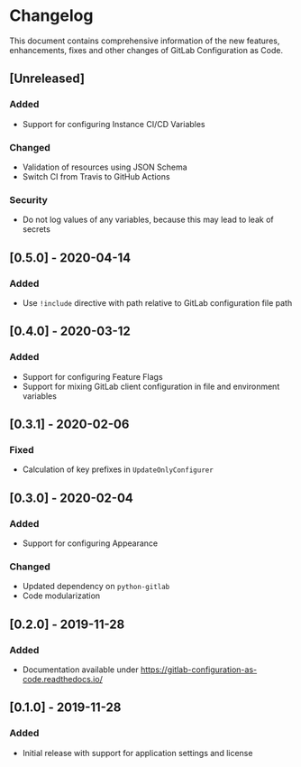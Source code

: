 # Changelog

This document contains comprehensive information of the new features, enhancements, 
fixes and other changes of GitLab Configuration as Code.

## [Unreleased]

### Added

- Support for configuring Instance CI/CD Variables

### Changed

- Validation of resources using JSON Schema
- Switch CI from Travis to GitHub Actions

### Security

- Do not log values of any variables, because this may lead to leak of secrets

## [0.5.0] - 2020-04-14

### Added 

- Use `!include` directive with path relative to GitLab configuration file path

## [0.4.0] - 2020-03-12

### Added

- Support for configuring Feature Flags
- Support for mixing GitLab client configuration in file and environment variables

## [0.3.1] - 2020-02-06

### Fixed

- Calculation of key prefixes in `UpdateOnlyConfigurer`

## [0.3.0] - 2020-02-04 

### Added

- Support for configuring Appearance

### Changed

- Updated dependency on `python-gitlab`
- Code modularization

## [0.2.0] - 2019-11-28

### Added 

- Documentation available under https://gitlab-configuration-as-code.readthedocs.io/

## [0.1.0] - 2019-11-28

### Added 

- Initial release with support for application settings and license
